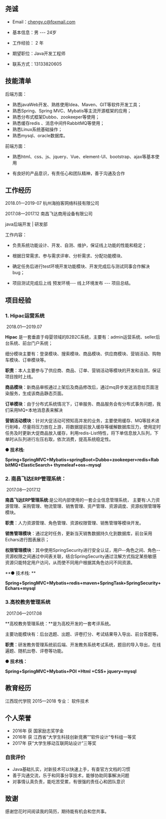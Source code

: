 ## 尧诚

- Email：[chengy.c@foxmail.com](mailto:chengy.c@foxmail.com)

- 基本信息：男   ---   24岁  

- 工作经验： 2 年

- 期望职位：Java开发工程师

- 联系方式：13133820605

  


## **技能清单**

后端方面：

- 熟悉javaWeb开发、熟练使用Idea、Maven、GIT等软件开发工具；
- 熟悉Spring、Spring MVC、Mybatis等主流开源框架的应用；
- 熟悉分布式框架Dubbo、zookeeper等使用；
- 熟悉缓存redis 、消息中间件RabbitMQ等使用；
- 熟悉Linux系统基础操作；
- 熟悉mysql、oracle数据库。


前端方面：

- 熟悉html、css、js、jquery、Vue、element-UI、bootstrap、ajax等基本使用

- 有良好的产品意识，有责任心和团队精神，善于沟通及合作

  

##   **工作经历**   

2018.01—2019-07     杭州海拍客网络科技有限公司

2017.08—2017.12     南昌飞达商用设备有限公司

java后端开发 \| 研发部  

工作内容：

- 负责系统功能设计、开发、自测、维护，保证线上功能的性能和稳定；

- 根据日常需求、参与需求评审、分析需求、分配功能模块、

- 确定任务后进行test环境开发功能模块、开发完成后与测试同事合作解决bug；

- 项目测试完成后上线 预发环境--- 线上环境发布 --- 项目总结。






## 项目经验

### **1. Hipac运营系统**   

​    2018.01—2019.07

**Hipac** 是一套垂直于母婴领域的B2B2C系统，主要有：admin运营系统、seller后台系统、前台门户系统；

细分模块主要有：登录模块、搜索模块、商品模块、供应商模块、营销活动、购物车模块、订单模块等。

**职责**：本人主要参与了供应商、商品、订单、营销活动等模块的开发和自测，保证项目按时上线。

**商品模块**：新商品审核通过上架后及商品修改后，通过mq异步发送消息给页面渲染服务，生成该商品静态页面。 

**订单模块**：由于分布式系统情况下，订单服务、商品服务会有分布式事务问题，我们采用MQ+本地消息表来解决

**营销活动模块**：针对大促活动可预知高并发的业务，主要使用缓存、MQ等技术进行削峰，尽量将压力放在上游，将数据提前放入缓存等缓解数据库压力，使用定时任务及时更新大促商品放入缓存，利用redis-List特性，将下单信息放入队列，下单时从队列进行左压右取，依次消费，提高系统稳定性。

**● 技术栈:**

**Spring+SpringMVC+Mybatis+springBoot+Dubbo+zookeeper+redis+RabbitMQ+ElasticSearch+ thymeleaf+oss**+**mysql**



### **2.**  **南昌飞达ERP管理系统：**

​      2017.08—2017.12

**南昌飞达ERP管理系统**:是公司内部使用的一套企业信息管理系统，   主要有:人力资源管理、采购管理、物流管理、销售管理、资产管理、资源调度、资源权限管理等模块。

**职责**：人力资源管理、角色管理、资源权限管理、销售管理等模块开发。

**销售管理模块**：通过定时任务，更新当天销售数据持久化到数据库，前台采用Echars进行图表展示；

**权限管理模块**：其中使用SpringSecurity进行安全认证，用户--角色之间、角色--资源权限之间通过中间表关联，结合SpringSecurity通过注解方式指定某些敏感资源只能特定用户访问，从而使不同用户根据其角色访问不同资源。

**● 技术栈: **

**Spring+SpringMVC+Mybatis+redis+maven+SpringTask+SpringSecurity+Echars+mysql**



### 3.高校教务管理系统

​    2017.06—2017.08

**高校教务管理系统：**是为高校开发的一套考评系统。

主要功能模块有：后台选题、出题、评卷打分、考试结果导入导出、前台答题等。

**职责**：研发教务管理系统前后端、开发教务系统考试系统，题目的导入导出，在线遍题、随机出卷、评卷等功能。

**● 技术栈：**

**Spring+SpringMVC+Mybatis+POI +Html +CSS+ jquery+mysql**







## 教育经历



江西现代学院      2015—2018            专业： 软件技术



##  个人荣誉

- 2016年 获 国家励志奖学金
- 2016年 获 江西省“大学生科技创新竞赛””软件设计”专科组一等奖
- 2017年 获“大学生移动互联网站设计”三等奖



### 自我评价

-   Java基础扎实，对新技术可以快速上手，有查官方文档的习惯
-  善于沟通交流，乐于和同事分享技术，能够协助同事解决问题
-  对事情认真负责，能吃苦受累，有很强的责任心和团队意识



##  致谢

感谢您花时间阅读我的简历，期待能有机会和您共事。